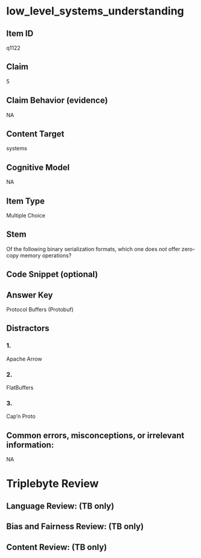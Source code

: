 # low_level_systems_understanding

## Item ID
q1122

## Claim
5

## Claim Behavior (evidence)
NA

## Content Target
systems

## Cognitive Model
NA

## Item Type
Multiple Choice

## Stem
Of the following binary serialization formats, which one does *not* offer zero-copy memory operations?

## Code Snippet (optional)


## Answer Key
Protocol Buffers (Protobuf)

## Distractors

### 1.
Apache Arrow

### 2.
FlatBuffers

### 3.
Cap’n Proto

## Common errors, misconceptions, or irrelevant information:
NA

# Triplebyte Review


## Language Review: (TB only)


## Bias and Fairness Review: (TB only)


## Content Review: (TB only)

